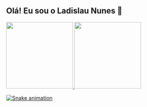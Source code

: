 ## Olá! Eu sou o Ladislau Nunes 👋

 <div>
  <a href="https://github.com/ladislaununes">
  <img height="180em" src="https://github-readme-stats.vercel.app/api?username=ladislaununes&show_icons=true&theme=dark&include_all_commits=true&count_private=true"/>
  <img height="180em" src="https://github-readme-stats.vercel.app/api/top-langs/?username=ladislaununes&layout=compact&langs_count=7&theme=dark"/>
</div>

 ![Snake animation](https://github.com/ladislaununes/rafaballerini/blob/output/github-contribution-grid-snake.svg)
